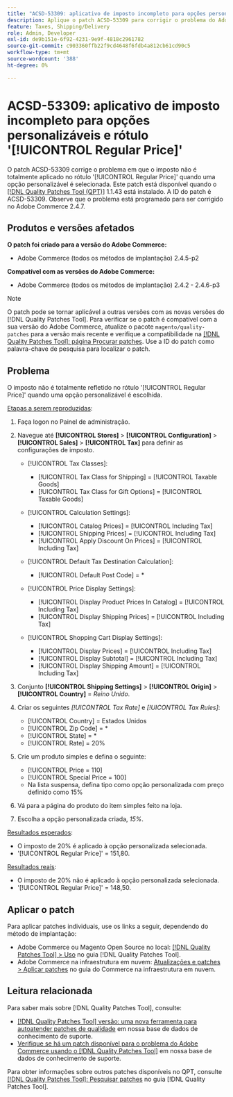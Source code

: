 ```yaml
---
title: "ACSD-53309: aplicativo de imposto incompleto para opções personalizáveis e rótulo [!UICONTROL Regular Price]"
description: Aplique o patch ACSD-53309 para corrigir o problema do Adobe Commerce em que o imposto não é totalmente aplicado no rótulo '[!UICONTROL Regular Price]' quando uma opção personalizável é selecionada.
feature: Taxes, Shipping/Delivery
role: Admin, Developer
exl-id: de9b151e-6f92-4231-9e9f-4818c2961782
source-git-commit: c903360ffb22f9cd4648f6fdb4a812cb61cd90c5
workflow-type: tm+mt
source-wordcount: '388'
ht-degree: 0%

---
```


# ACSD-53309: aplicativo de imposto incompleto para opções personalizáveis e rótulo &#39;[!UICONTROL Regular Price]&#39;

O patch ACSD-53309 corrige o problema em que o imposto não é totalmente aplicado no rótulo &#39;[!UICONTROL Regular Price]&#39; quando uma opção personalizável é selecionada. Este patch está disponível quando o [[!DNL Quality Patches Tool (QPT)]](/help/announcements/adobe-commerce-announcements/magento-quality-patches-released-new-tool-to-self-serve-quality-patches.md) 1.1.43 está instalado. A ID do patch é ACSD-53309. Observe que o problema está programado para ser corrigido no Adobe Commerce 2.4.7.

## Produtos e versões afetados

**O patch foi criado para a versão do Adobe Commerce:**

* Adobe Commerce (todos os métodos de implantação) 2.4.5-p2

**Compatível com as versões do Adobe Commerce:**

* Adobe Commerce (todos os métodos de implantação) 2.4.2 - 2.4.6-p3

>[!NOTE]
>
>O patch pode se tornar aplicável a outras versões com as novas versões do [!DNL Quality Patches Tool]. Para verificar se o patch é compatível com a sua versão do Adobe Commerce, atualize o pacote `magento/quality-patches` para a versão mais recente e verifique a compatibilidade na [[!DNL Quality Patches Tool]: página Procurar patches](https://experienceleague.adobe.com/tools/commerce-quality-patches/index.html). Use a ID do patch como palavra-chave de pesquisa para localizar o patch.

## Problema

O imposto não é totalmente refletido no rótulo &#39;[!UICONTROL Regular Price]&#39; quando uma opção personalizável é escolhida.

<u>Etapas a serem reproduzidas</u>:

1. Faça logon no Painel de administração.
1. Navegue até **[!UICONTROL Stores]** > **[!UICONTROL Configuration]** > **[!UICONTROL Sales]** > **[!UICONTROL Tax]** para definir as configurações de imposto.

   * [!UICONTROL Tax Classes]:

      * [!UICONTROL Tax Class for Shipping] = [!UICONTROL Taxable Goods]
      * [!UICONTROL Tax Class for Gift Options] = [!UICONTROL Taxable Goods]

   * [!UICONTROL Calculation Settings]:

      * [!UICONTROL Catalog Prices] = [!UICONTROL Including Tax]
      * [!UICONTROL Shipping Prices] = [!UICONTROL Including Tax]
      * [!UICONTROL Apply Discount On Prices] = [!UICONTROL Including Tax]

   * [!UICONTROL Default Tax Destination Calculation]:

      * [!UICONTROL Default Post Code] = *

   * [!UICONTROL Price Display Settings]:

      * [!UICONTROL Display Product Prices In Catalog] = [!UICONTROL Including Tax]
      * [!UICONTROL Display Shipping Prices] = [!UICONTROL Including Tax]

   * [!UICONTROL Shopping Cart Display Settings]:

      * [!UICONTROL Display Prices] = [!UICONTROL Including Tax]
      * [!UICONTROL Display Subtotal] = [!UICONTROL Including Tax]
      * [!UICONTROL Display Shipping Amount] = [!UICONTROL Including Tax]

1. Conjunto **[!UICONTROL Shipping Settings]** > **[!UICONTROL Origin]** > **[!UICONTROL Country]** = *Reino Unido*.

1. Criar os seguintes *[!UICONTROL Tax Rate]* e *[!UICONTROL Tax Rules]*:

   * [!UICONTROL Country] = Estados Unidos
   * [!UICONTROL Zip Code] = *
   * [!UICONTROL State] = *
   * [!UICONTROL Rate] = 20%
1. Crie um produto simples e defina o seguinte:
   * [!UICONTROL Price = 110]
   * [!UICONTROL Special Price = 100]
   * Na lista suspensa, defina tipo como opção personalizada com preço definido como 15%
1. Vá para a página do produto do item simples feito na loja.
1. Escolha a opção personalizada criada, *15%*.

<u>Resultados esperados</u>:

* O imposto de 20% é aplicado à opção personalizada selecionada.
* &#39;[!UICONTROL Regular Price]&#39; = 151,80.

<u>Resultados reais</u>:

* O imposto de 20% não é aplicado à opção personalizada selecionada.
* &#39;[!UICONTROL Regular Price]&#39; = 148,50.

## Aplicar o patch

Para aplicar patches individuais, use os links a seguir, dependendo do método de implantação:

* Adobe Commerce ou Magento Open Source no local: [[!DNL Quality Patches Tool] > Uso](https://experienceleague.adobe.com/docs/commerce-operations/tools/quality-patches-tool/usage.html) no guia [!DNL Quality Patches Tool].
* Adobe Commerce na infraestrutura em nuvem: [Atualizações e patches > Aplicar patches](https://experienceleague.adobe.com/docs/commerce-cloud-service/user-guide/develop/upgrade/apply-patches.html) no guia do Commerce na infraestrutura em nuvem.

## Leitura relacionada

Para saber mais sobre [!DNL Quality Patches Tool], consulte:

* [[!DNL Quality Patches Tool] versão: uma nova ferramenta para autoatender patches de qualidade](/help/announcements/adobe-commerce-announcements/magento-quality-patches-released-new-tool-to-self-serve-quality-patches.md) em nossa base de dados de conhecimento de suporte.
* [Verifique se há um patch disponível para o problema do Adobe Commerce usando o [!DNL Quality Patches Tool]](/help/support-tools/patches-available-in-qpt-tool/check-patch-for-magento-issue-with-magento-quality-patches.md) em nossa base de dados de conhecimento de suporte.

Para obter informações sobre outros patches disponíveis no QPT, consulte [[!DNL Quality Patches Tool]: Pesquisar patches](https://experienceleague.adobe.com/tools/commerce-quality-patches/index.html) no guia [!DNL Quality Patches Tool].
